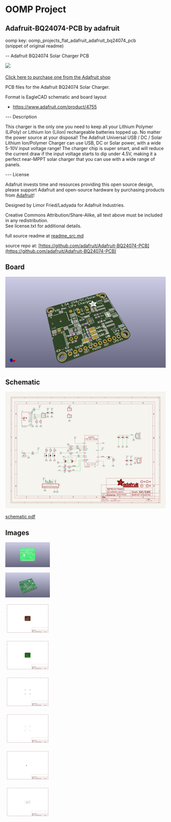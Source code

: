 # OOMP Project  
## Adafruit-BQ24074-PCB  by adafruit  
  
oomp key: oomp_projects_flat_adafruit_adafruit_bq24074_pcb  
(snippet of original readme)  
  
-- Adafruit BQ24074 Solar Charger PCB  
  
<a href="https://www.adafruit.com/product/4755"><img src="assets/47XX.png?raw=true" width="500px"><br/>  
Click here to purchase one from the Adafruit shop</a>  
  
PCB files for the Adafruit BQ24074 Solar Charger.   
  
Format is EagleCAD schematic and board layout  
* https://www.adafruit.com/product/4755  
  
--- Description  
  
This charger is the only one you need to keep all your Lithium Polymer (LiPoly) or Lithium Ion (LiIon) rechargeable batteries topped up. No matter the power source at your disposal! The Adafruit Universal USB / DC / Solar Lithium Ion/Polymer Charger can use USB, DC or Solar power, with a wide 5-10V input voltage range! The charger chip is super smart, and will reduce the current draw if the input voltage starts to dip under 4.5V, making it a perfect near-MPPT solar charger that you can use with a wide range of panels.  
  
--- License  
  
Adafruit invests time and resources providing this open source design, please support Adafruit and open-source hardware by purchasing products from [Adafruit](https://www.adafruit.com)!  
  
Designed by Limor Fried/Ladyada for Adafruit Industries.  
  
Creative Commons Attribution/Share-Alike, all text above must be included in any redistribution.   
See license.txt for additional details.  
  
  full source readme at [readme_src.md](readme_src.md)  
  
source repo at: [https://github.com/adafruit/Adafruit-BQ24074-PCB](https://github.com/adafruit/Adafruit-BQ24074-PCB)  
## Board  
  
[![working_3d.png](working_3d_600.png)](working_3d.png)  
## Schematic  
  
[![working_schematic.png](working_schematic_600.png)](working_schematic.png)  
  
[schematic pdf](working_schematic.pdf)  
## Images  
  
[![working_3D_bottom.png](working_3D_bottom_140.png)](working_3D_bottom.png)  
  
[![working_3D_top.png](working_3D_top_140.png)](working_3D_top.png)  
  
[![working_assembly_page_01.png](working_assembly_page_01_140.png)](working_assembly_page_01.png)  
  
[![working_assembly_page_02.png](working_assembly_page_02_140.png)](working_assembly_page_02.png)  
  
[![working_assembly_page_03.png](working_assembly_page_03_140.png)](working_assembly_page_03.png)  
  
[![working_assembly_page_04.png](working_assembly_page_04_140.png)](working_assembly_page_04.png)  
  
[![working_assembly_page_05.png](working_assembly_page_05_140.png)](working_assembly_page_05.png)  
  
[![working_assembly_page_06.png](working_assembly_page_06_140.png)](working_assembly_page_06.png)  
